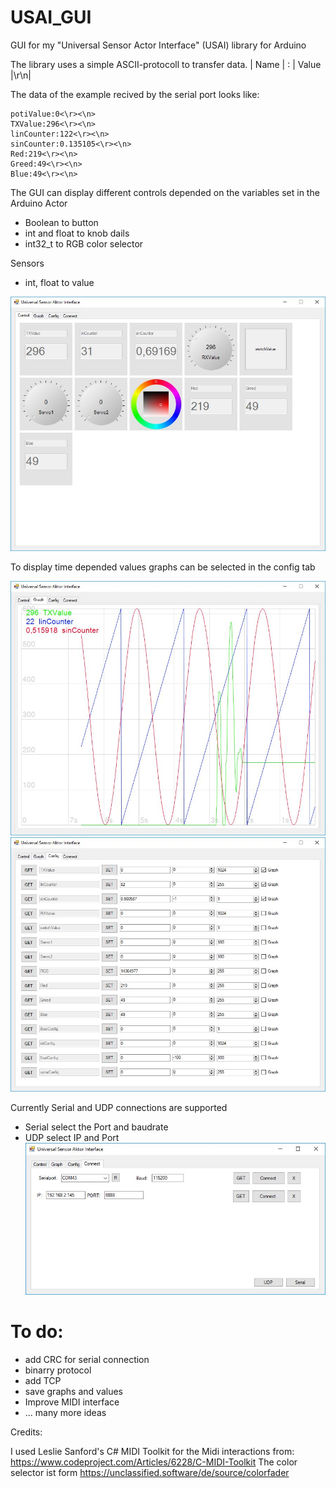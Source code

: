 # USAI_GUI
GUI for my "Universal Sensor Actor Interface" (USAI) library for Arduino

The library uses a simple ASCII-protocoll to transfer data.
| Name | : | Value |\r\n|

The data of the example recived by the serial port looks like:
```
potiValue:0<\r><\n>
TXValue:296<\r><\n>
linCounter:122<\r><\n>
sinCounter:0.135105<\r><\n>
Red:219<\r><\n>
Greed:49<\r><\n>
Blue:49<\r><\n>
```

The GUI can display different controls depended on the variables set in the Arduino
Actor
- Boolean to button
- int and float to knob dails
- int32_t to RGB color selector

Sensors
- int, float to value

![USAI_GUI_controls](images/USAI_GUI_controls.jpg)

To display time depended values graphs can be selected in the config tab

![USAI_GUI_graph](images/USAI_GUI_graph.jpg)
![USAI_GUI_Config](images/USAI_GUI_Config.jpg)

Currently Serial and UDP connections are supported
- Serial select the Port and baudrate
- UDP select IP and Port
![USAI_GUI_Connect](images/USAI_GUI_Connect.jpg)

# To do:
- add CRC for serial connection
- binarry protocol
- add TCP
- save graphs and values
- Improve MIDI interface
- ... many more ideas 


Credits:

I used Leslie Sanford's C# MIDI Toolkit for the Midi interactions
from: https://www.codeproject.com/Articles/6228/C-MIDI-Toolkit
The color selector ist form https://unclassified.software/de/source/colorfader